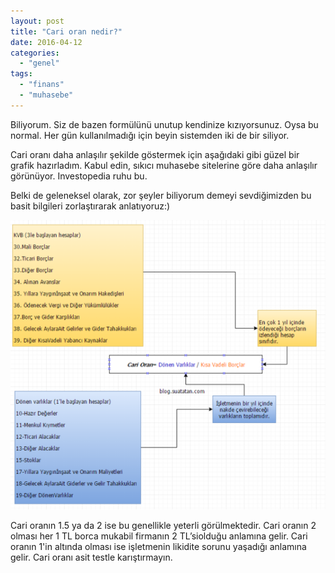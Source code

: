 ```yaml
---
layout: post
title: "Cari oran nedir?"
date: 2016-04-12
categories: 
  - "genel"
tags: 
  - "finans"
  - "muhasebe"
---
```


Biliyorum. Siz de bazen formülünü unutup kendinize kızıyorsunuz. Oysa bu normal. Her gün kullanılmadığı için beyin sistemden iki de bir siliyor.

Cari oranı daha anlaşılır şekilde göstermek için aşağıdaki gibi güzel bir grafik hazırladım. Kabul edin, sıkıcı muhasebe sitelerine göre daha anlaşılır görünüyor. Investopedia ruhu bu.

Belki de geleneksel olarak, zor şeyler biliyorum demeyi sevdiğimizden bu basit bilgileri zorlaştırarak anlatıyoruz:)

![](/images/tumblr_inline_o5id5fiYX41r4exmc_540.png)

Cari oranın 1.5 ya da 2 ise bu genellikle yeterli görülmektedir. Cari oranın 2 olması her 1 TL borca mukabil firmanın 2 TL’siolduğu anlamına gelir. Cari oranın 1'in altında olması ise işletmenin likidite sorunu yaşadığı anlamına gelir. Cari oranı asit testle karıştırmayın.
